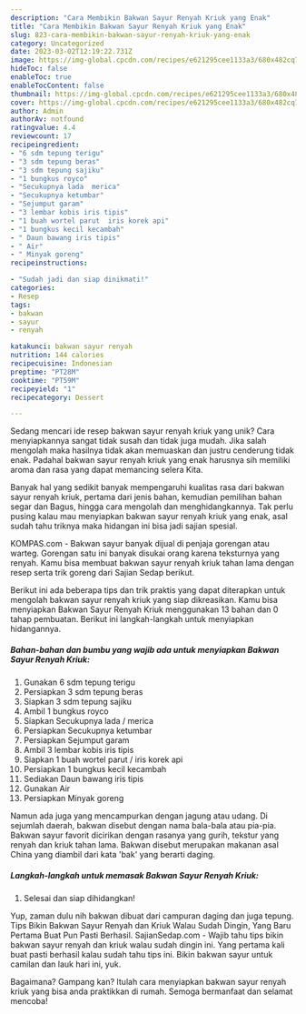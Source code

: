 ```yaml
---
description: "Cara Membikin Bakwan Sayur Renyah Kriuk yang Enak"
title: "Cara Membikin Bakwan Sayur Renyah Kriuk yang Enak"
slug: 823-cara-membikin-bakwan-sayur-renyah-kriuk-yang-enak
category: Uncategorized
date: 2023-03-02T12:19:22.731Z
image: https://img-global.cpcdn.com/recipes/e621295cee1133a3/680x482cq70/bakwan-sayur-renyah-kriuk-foto-resep-utama.jpg
hideToc: false
enableToc: true
enableTocContent: false
thumbnail: https://img-global.cpcdn.com/recipes/e621295cee1133a3/680x482cq70/bakwan-sayur-renyah-kriuk-foto-resep-utama.jpg
cover: https://img-global.cpcdn.com/recipes/e621295cee1133a3/680x482cq70/bakwan-sayur-renyah-kriuk-foto-resep-utama.jpg
author: Admin
authorAv: notfound
ratingvalue: 4.4
reviewcount: 17
recipeingredient:
- "6 sdm tepung terigu"
- "3 sdm tepung beras"
- "3 sdm tepung sajiku"
- "1 bungkus royco"
- "Secukupnya lada  merica"
- "Secukupnya ketumbar"
- "Sejumput garam"
- "3 lembar kobis iris tipis"
- "1 buah wortel parut  iris korek api"
- "1 bungkus kecil kecambah"
- " Daun bawang iris tipis"
- " Air"
- " Minyak goreng"
recipeinstructions:

- "Sudah jadi dan siap dinikmati!"
categories:
- Resep
tags:
- bakwan
- sayur
- renyah

katakunci: bakwan sayur renyah 
nutrition: 144 calories
recipecuisine: Indonesian
preptime: "PT28M"
cooktime: "PT59M"
recipeyield: "1"
recipecategory: Dessert

---
```





Sedang mencari ide resep bakwan sayur renyah kriuk yang unik? Cara menyiapkannya sangat tidak susah dan tidak juga mudah. Jika salah mengolah maka hasilnya tidak akan memuaskan dan justru cenderung tidak enak. Padahal bakwan sayur renyah kriuk yang enak harusnya sih memiliki aroma dan rasa yang dapat memancing selera Kita.





Banyak hal yang sedikit banyak mempengaruhi kualitas rasa dari bakwan sayur renyah kriuk, pertama dari jenis bahan, kemudian pemilihan bahan segar dan Bagus, hingga cara mengolah dan menghidangkannya. Tak perlu pusing kalau mau menyiapkan bakwan sayur renyah kriuk yang enak,      asal sudah tahu triknya maka hidangan ini bisa jadi sajian spesial.














KOMPAS.com - Bakwan sayur banyak dijual di penjaja gorengan atau warteg. Gorengan satu ini banyak disukai orang karena teksturnya yang renyah. Kamu bisa membuat bakwan sayur renyah kriuk tahan lama dengan resep serta trik goreng dari Sajian Sedap berikut.






Berikut ini ada beberapa tips dan trik praktis yang dapat diterapkan untuk mengolah bakwan sayur renyah kriuk yang siap dikreasikan. Kamu bisa menyiapkan Bakwan Sayur Renyah Kriuk menggunakan 13 bahan dan 0 tahap pembuatan. Berikut ini langkah-langkah untuk menyiapkan hidangannya.

<!--inarticleads1-->

##### Bahan-bahan dan bumbu yang wajib ada untuk menyiapkan Bakwan Sayur Renyah Kriuk:

1. Gunakan 6 sdm tepung terigu
1. Persiapkan 3 sdm tepung beras
1. Siapkan 3 sdm tepung sajiku
1. Ambil 1 bungkus royco
1. Siapkan Secukupnya lada / merica
1. Persiapkan Secukupnya ketumbar
1. Persiapkan Sejumput garam
1. Ambil 3 lembar kobis iris tipis
1. Siapkan 1 buah wortel parut / iris korek api
1. Persiapkan 1 bungkus kecil kecambah
1. Sediakan  Daun bawang iris tipis
1. Gunakan  Air
1. Persiapkan  Minyak goreng


Namun ada juga yang mencampurkan dengan jagung atau udang. Di sejumlah daerah, bakwan disebut dengan nama bala-bala atau pia-pia. Bakwan sayur favorit dicirikan dengan rasanya yang gurih, tekstur yang renyah dan kriuk tahan lama. Bakwan disebut merupakan makanan asal China yang diambil dari kata &#39;bak&#39; yang berarti daging. 

<!--inarticleads2-->

##### Langkah-langkah untuk memasak Bakwan Sayur Renyah Kriuk:


1. Selesai dan siap dihidangkan!

Yup, zaman dulu nih bakwan dibuat dari campuran daging dan juga tepung. Tips Bikin Bakwan Sayur Renyah dan Kriuk Walau Sudah Dingin, Yang Baru Pertama Buat Pun Pasti Berhasil. SajianSedap.com - Wajib tahu tips bikin bakwan sayur renyah dan kriuk walau sudah dingin ini. Yang pertama kali buat pasti berhasil kalau sudah tahu tips ini. Bikin bakwan sayur untuk camilan dan lauk hari ini, yuk. 

Bagaimana? Gampang kan? Itulah cara menyiapkan bakwan sayur renyah kriuk yang bisa anda praktikkan di rumah. Semoga bermanfaat dan selamat mencoba!

